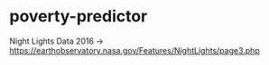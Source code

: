 # poverty-predictor

Night Lights Data 2016 -> https://earthobservatory.nasa.gov/Features/NightLights/page3.php

